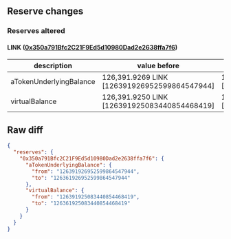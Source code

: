## Reserve changes

### Reserves altered

#### LINK ([0x350a791Bfc2C21F9Ed5d10980Dad2e2638ffa7f6](https://optimistic.etherscan.io/address/0x350a791Bfc2C21F9Ed5d10980Dad2e2638ffa7f6))

| description | value before | value after |
| --- | --- | --- |
| aTokenUnderlyingBalance | 126,391.9269 LINK [126391926952599864547944] | 126,361.9269 LINK [126361926952599864547944] |
| virtualBalance | 126,391.9250 LINK [126391925083440854468419] | 126,361.9250 LINK [126361925083440854468419] |


## Raw diff

```json
{
  "reserves": {
    "0x350a791Bfc2C21F9Ed5d10980Dad2e2638ffa7f6": {
      "aTokenUnderlyingBalance": {
        "from": "126391926952599864547944",
        "to": "126361926952599864547944"
      },
      "virtualBalance": {
        "from": "126391925083440854468419",
        "to": "126361925083440854468419"
      }
    }
  }
}
```